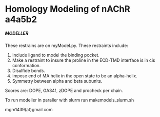
# Homology Modeling of nAChR a4a5b2

##### MODELLER
These restrains are on myModel.py. These restraints include:<br>

1. Include ligand to model the binding pocket.<br>
2. Make a restraint to insure the proline in the ECD-TMD interface is in cis conformation.<br>
3. Disulfide bonds.<br>
4. Impose end of MA helix in the open state to be an alpha-helix.<br>
5. Symmetry between alpha and beta subunits.<br>

Scores are: DOPE, GA341, zDOPE and procheck per chain.<br>

To run modeller in paraller with slurm run makemodels_slurm.sh

mgm1439(at)gmail.com